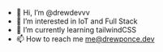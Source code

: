 - 👋 Hi, I’m @drewdevvv
- 👀 I’m interested in IoT and Full Stack
- 🌱 I’m currently learning tailwindCSS
- 📫 How to reach me me@drewponce.dev

<!---
drewdevvv/drewdevvv is a ✨ special ✨ repository because its `README.md` (this file) appears on your GitHub profile.
You can click the Preview link to take a look at your changes.
--->
